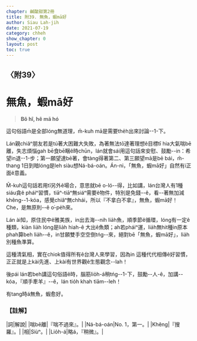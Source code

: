 ```yaml
---
chapter: 鹹酸甜第2冊
title: 附39. 無魚，蝦mā好
author: Siau Lah-jih
date: 2021-07-19
category: chheh
show_chapter: 0
layout: post
toc: true
---
```


## 〈附39〉
# 無魚，蝦mā好
> **Bô hî, hê mā hó**

這句俗語m̄是全部lóng無道理，m̄-kuh mā是需要the̍h出來討論--1-下。

Lán親chiâⁿ朋友若是tú著大困難大失敗，為著無法tō͘達著理想ê目標tī hia大氣喘bē離，失志煩惱gah bē食bē睏ê時chūn，lán就會sái用這句話來安慰、鼓勵--in：希望in退--1-步；第一願望達bē著，會tàng得著第二、第三願望mā是bē bái，m̄-thang 1日到暗lóng是leh siàu想Ná-bá-oán。Án-ni，「無魚，蝦mā好」自然有i正面ê意義。

M̄-kuh這句話若用tī另外ê場合，意思就bē o-ló--得，比如講，lán台灣人有1種siáu貪ê pháiⁿ習慣，tiāⁿ-tiāⁿ無siáⁿ需要ê物件，特別是免錢--ê，看--著無加減khêng--1-kóa，感覺chiâⁿ無chhái，所以『不拿白不拿』，無魚，蝦mā好！Che，是無原則--ê o͘-pe̍h來。

Lán ài知，原住民中ê雅美族，in出去海--nih lia̍h魚，順季節ê循環，lóng有一定ê種類，kiàn lia̍h lóng是lia̍h hiah-ê 大出ê魚類；ah若pháiⁿ運，lia̍h無hit種in原本phah算beh lia̍h--ê，in甘願雙手空空倒tńg--來，絕對bē「無魚，蝦mā好」，lia̍h別種魚準算。

這種清氣相，實在chiok值得所有ê台灣人來學習，因為in 這種代代相傳ê好習慣，正正就是上kài先進、上kài有世界觀ê生態觀念--lah！

後pái lán若beh講這句俗語ê時，腦筋lio̍h-á稍tńg--1-下，鼓勵--人-ê，加講--kóa，『順手牽羊』--ê，lán tio̍h khah tiām--leh！

有tang時á無魚，蝦愈好。


### 【註解】

|詞|解說|
|喘bē離|『喘不過來』。|
|Ná-bá-oán|No. 1，第一。|
|Khêng|『搜羅』。|
|相|Siùⁿ。|
|Lio̍h-á|略á，『稍微』。|
